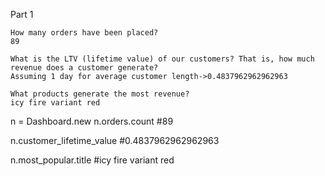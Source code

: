 Part 1

    How many orders have been placed? 
    89

    What is the LTV (lifetime value) of our customers? That is, how much revenue does a customer generate?
    Assuming 1 day for average customer length->0.4837962962962963 

    What products generate the most revenue?
    icy fire variant red


n = Dashboard.new
n.orders.count #89

n.customer_lifetime_value  #0.4837962962962963 

n.most_popular.title #icy fire variant red

